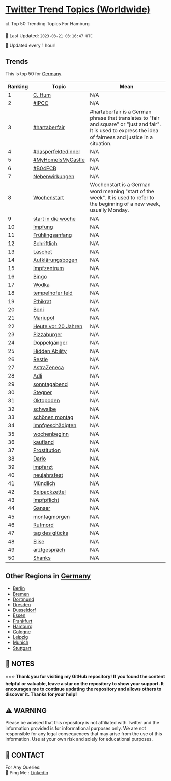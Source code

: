 [Twitter Trend Topics (Worldwide)](https://github.com/ErcinDedeoglu/Twitter-Trend-Topics)
==========


📊 Top 50 Trending Topics For Hamburg

📆 Last Updated: `2023-03-21 03:16:47 UTC`

🔧 Updated every 1 hour!


## Trends

This is top 50 for [Germany](</Germany>)

| Ranking | Topic | Mean |
| ------- | ------------ | ------------ |
| 1 | [C. Hum](http://twitter.com/search?q=C.+Hum) | N/A |
| 2 | [#IPCC](http://twitter.com/search?q=%23IPCC) | N/A |
| 3 | [#hartaberfair](http://twitter.com/search?q=%23hartaberfair) | #hartaberfair is a German phrase that translates to "fair and square" or "just and fair". It is used to express the idea of fairness and justice in a situation. |
| 4 | [#dasperfektedinner](http://twitter.com/search?q=%23dasperfektedinner) | N/A |
| 5 | [#MyHomeIsMyCastle](http://twitter.com/search?q=%23MyHomeIsMyCastle) | N/A |
| 6 | [#B04FCB](http://twitter.com/search?q=%23B04FCB) | N/A |
| 7 | [Nebenwirkungen](http://twitter.com/search?q=Nebenwirkungen) | N/A |
| 8 | [Wochenstart](http://twitter.com/search?q=Wochenstart) | Wochenstart is a German word meaning "start of the week". It is used to refer to the beginning of a new week, usually Monday. |
| 9 | [start in die woche](http://twitter.com/search?q=start+in+die+woche) | N/A |
| 10 | [Impfung](http://twitter.com/search?q=Impfung) | N/A |
| 11 | [Frühlingsanfang](http://twitter.com/search?q=Fr%c3%bchlingsanfang) | N/A |
| 12 | [Schriftlich](http://twitter.com/search?q=Schriftlich) | N/A |
| 13 | [Laschet](http://twitter.com/search?q=Laschet) | N/A |
| 14 | [Aufklärungsbogen](http://twitter.com/search?q=Aufkl%c3%a4rungsbogen) | N/A |
| 15 | [Impfzentrum](http://twitter.com/search?q=Impfzentrum) | N/A |
| 16 | [Bingo](http://twitter.com/search?q=Bingo) | N/A |
| 17 | [Wodka](http://twitter.com/search?q=Wodka) | N/A |
| 18 | [tempelhofer feld](http://twitter.com/search?q=tempelhofer+feld) | N/A |
| 19 | [Ethikrat](http://twitter.com/search?q=Ethikrat) | N/A |
| 20 | [Boni](http://twitter.com/search?q=Boni) | N/A |
| 21 | [Mariupol](http://twitter.com/search?q=Mariupol) | N/A |
| 22 | [Heute vor 20 Jahren](http://twitter.com/search?q=Heute+vor+20+Jahren) | N/A |
| 23 | [Pizzaburger](http://twitter.com/search?q=Pizzaburger) | N/A |
| 24 | [Doppelgänger](http://twitter.com/search?q=Doppelg%c3%a4nger) | N/A |
| 25 | [Hidden Ability](http://twitter.com/search?q=Hidden+Ability) | N/A |
| 26 | [Restle](http://twitter.com/search?q=Restle) | N/A |
| 27 | [AstraZeneca](http://twitter.com/search?q=AstraZeneca) | N/A |
| 28 | [Adli](http://twitter.com/search?q=Adli) | N/A |
| 29 | [sonntagabend](http://twitter.com/search?q=sonntagabend) | N/A |
| 30 | [Stegner](http://twitter.com/search?q=Stegner) | N/A |
| 31 | [Oktopoden](http://twitter.com/search?q=Oktopoden) | N/A |
| 32 | [schwalbe](http://twitter.com/search?q=schwalbe) | N/A |
| 33 | [schönen montag](http://twitter.com/search?q=sch%c3%b6nen+montag) | N/A |
| 34 | [Impfgeschädigten](http://twitter.com/search?q=Impfgesch%c3%a4digten) | N/A |
| 35 | [wochenbeginn](http://twitter.com/search?q=wochenbeginn) | N/A |
| 36 | [kaufland](http://twitter.com/search?q=kaufland) | N/A |
| 37 | [Prostitution](http://twitter.com/search?q=Prostitution) | N/A |
| 38 | [Dario](http://twitter.com/search?q=Dario) | N/A |
| 39 | [impfarzt](http://twitter.com/search?q=impfarzt) | N/A |
| 40 | [neujahrsfest](http://twitter.com/search?q=neujahrsfest) | N/A |
| 41 | [Mündlich](http://twitter.com/search?q=M%c3%bcndlich) | N/A |
| 42 | [Beipackzettel](http://twitter.com/search?q=Beipackzettel) | N/A |
| 43 | [Impfpflicht](http://twitter.com/search?q=Impfpflicht) | N/A |
| 44 | [Ganser](http://twitter.com/search?q=Ganser) | N/A |
| 45 | [montagmorgen](http://twitter.com/search?q=montagmorgen) | N/A |
| 46 | [Rufmord](http://twitter.com/search?q=Rufmord) | N/A |
| 47 | [tag des glücks](http://twitter.com/search?q=tag+des+gl%c3%bccks) | N/A |
| 48 | [Elise](http://twitter.com/search?q=Elise) | N/A |
| 49 | [arztgespräch](http://twitter.com/search?q=arztgespr%c3%a4ch) | N/A |
| 50 | [Shanks](http://twitter.com/search?q=Shanks) | N/A |



## Other Regions in [Germany](</Germany>)

* [Berlin](</Germany/Berlin.md>)
* [Bremen](</Germany/Bremen.md>)
* [Dortmund](</Germany/Dortmund.md>)
* [Dresden](</Germany/Dresden.md>)
* [Dusseldorf](</Germany/Dusseldorf.md>)
* [Essen](</Germany/Essen.md>)
* [Frankfurt](</Germany/Frankfurt.md>)
* [Hamburg](</Germany/Hamburg.md>)
* [Cologne](</Germany/Cologne.md>)
* [Leipzig](</Germany/Leipzig.md>)
* [Munich](</Germany/Munich.md>)
* [Stuttgart](</Germany/Stuttgart.md>)



## 📝 NOTES

⭐⭐⭐ **Thank you for visiting my GitHub repository! If you found the content helpful or valuable, leave a star on the repository to show your support. It encourages me to continue updating the repository and allows others to discover it. Thanks for your help!**


## ⚠️ WARNING

Please be advised that this repository is not affiliated with Twitter and the information provided is for informational purposes only. We are not responsible for any legal consequences that may arise from the use of this information. Use at your own risk and solely for educational purposes.


## 📨 CONTACT

 For Any Queries:  
            🏓 Ping Me : [LinkedIn](https://www.linkedin.com/in/ercindedeoglu/)
